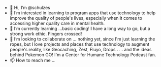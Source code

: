 - 👋 Hi, I’m @schulzes
- 👀 I’m interested in learning to program apps that use technology to help improve the quality of people's lives, especially when it comes to accessing higher quality care in mental health. 
- 🌱 I’m currently learning ...basic coding! I have a long way to go, but a strong work ethic. Fingers crossed! 
- 💞️ I’m looking to collaborate on ... nothing yet, since I'm just learning the ropes, but I love projects and places that use technology to augment people's reality, like Geocaching, Zest, Fluyo, Drops . . . and the ideas behind Pokemon GO! I'm a Center for Humane Technology Podcast fan. 
- 📫 How to reach me ... 

<!---
schulzes/schulzes is a ✨ special ✨ repository because its `README.md` (this file) appears on your GitHub profile.
You can click the Preview link to take a look at your changes.
--->

